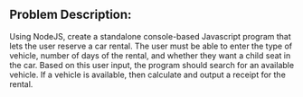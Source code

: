 ## Problem Description:


Using NodeJS, create a standalone console-based Javascript program that lets the user reserve a car rental.
The user must be able to enter the type of vehicle, number of days of the rental, and whether they want a
child seat in the car. Based on this user input, the program should search for an available vehicle. If a
vehicle is available, then calculate and output a receipt for the rental.
